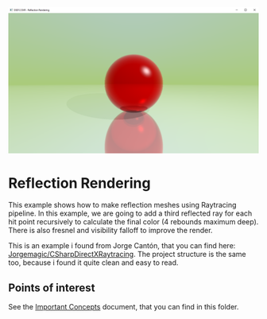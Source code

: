 ![Screenshot of Dx12 DXR Reflection rendering](ReadmeMedia/screenshot.png)

# Reflection Rendering
This example shows how to make reflection meshes using Raytracing pipeline. In this example, we are going to add a third reflected ray for each hit point recursively to calculate the final color (4 rebounds maximum deep). There is also fresnel and visibility falloff to improve the render.

This is an example i found from Jorge Cantón, that you can find here: [Jorgemagic/CSharpDirectXRaytracing](https://github.com/Jorgemagic/CSharpDirectXRaytracing). The project structure is the same too, because i found it quite clean and easy to read.

## Points of interest
See the [Important Concepts](CONCEPTS.md) document, that you can find in this folder.
